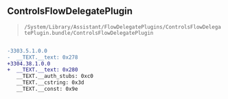 ## ControlsFlowDelegatePlugin

> `/System/Library/Assistant/FlowDelegatePlugins/ControlsFlowDelegatePlugin.bundle/ControlsFlowDelegatePlugin`

```diff

-3303.5.1.0.0
-  __TEXT.__text: 0x278
+3304.38.1.0.0
+  __TEXT.__text: 0x280
   __TEXT.__auth_stubs: 0xc0
   __TEXT.__cstring: 0x3d
   __TEXT.__const: 0x9e

```
